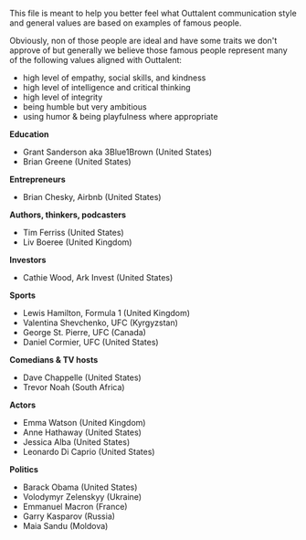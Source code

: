 This file is meant to help you better feel what Outtalent communication style and general values are based on examples of famous people.

Obviously, non of those people are ideal and have some traits we don't approve of but generally we believe those famous people represent many of the following values aligned with Outtalent:
- high level of empathy, social skills, and kindness
- high level of intelligence and critical thinking
- high level of integrity
- being humble but very ambitious
- using humor & being playfulness where appropriate

**Education**
- Grant Sanderson aka 3Blue1Brown (United States)
- Brian Greene (United States)

**Entrepreneurs**
- Brian Chesky, Airbnb (United States)

**Authors, thinkers, podcasters**
- Tim Ferriss (United States)
- Liv Boeree (United Kingdom)

**Investors**
- Cathie Wood, Ark Invest (United States)

**Sports**
- Lewis Hamilton, Formula 1 (United Kingdom)
- Valentina Shevchenko, UFC (Kyrgyzstan)
- George St. Pierre, UFC (Canada)
- Daniel Cormier, UFC (United States)

**Comedians & TV hosts**
- Dave Chappelle (United States)
- Trevor Noah (South Africa)

**Actors**
- Emma Watson (United Kingdom)
- Anne Hathaway (United States)
- Jessica Alba (United States)
- Leonardo Di Caprio (United States)

**Politics**
- Barack Obama (United States)
- Volodymyr Zelenskyy (Ukraine)
- Emmanuel Macron (France)
- Garry Kasparov (Russia)
- Maia Sandu (Moldova)
